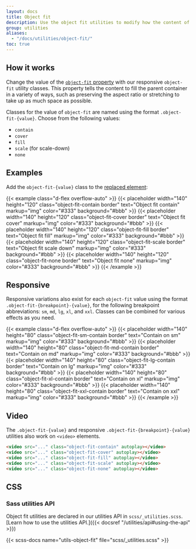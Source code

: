 ```yaml
---
layout: docs
title: Object fit
description: Use the object fit utilities to modify how the content of a [replaced element](https://developer.mozilla.org/en-US/docs/Web/CSS/Replaced_element), such as an `<img>` or `<video>`, should be resized to fit its container.
group: utilities
aliases:
  - "/docs/utilities/object-fit/"
toc: true
---
```


## How it works

Change the value of the [`object-fit` property](https://developer.mozilla.org/en-US/docs/Web/CSS/object-fit) with our responsive `object-fit` utility classes. This property tells the content to fill the parent container in a variety of ways, such as preserving the aspect ratio or stretching to take up as much space as possible.

Classes for the value of `object-fit` are named using the format `.object-fit-{value}`. Choose from the following values:

- `contain`
- `cover`
- `fill`
- `scale` (for scale-down)
- `none`

## Examples

Add the `object-fit-{value}` class to the [replaced element](https://developer.mozilla.org/en-US/docs/Web/CSS/Replaced_element):

{{< example class="d-flex overflow-auto" >}}
{{< placeholder width="140" height="120" class="object-fit-contain border" text="Object fit contain" markup="img" color="#333" background="#bbb" >}}
{{< placeholder width="140" height="120" class="object-fit-cover border" text="Object fit cover" markup="img" color="#333" background="#bbb" >}}
{{< placeholder width="140" height="120" class="object-fit-fill border" text="Object fit fill" markup="img" color="#333" background="#bbb" >}}
{{< placeholder width="140" height="120" class="object-fit-scale border" text="Object fit scale down" markup="img" color="#333" background="#bbb" >}}
{{< placeholder width="140" height="120" class="object-fit-none border" text="Object fit none" markup="img" color="#333" background="#bbb" >}}
{{< /example >}}

## Responsive

Responsive variations also exist for each `object-fit` value using the format `.object-fit-{breakpoint}-{value}`, for the following breakpoint abbreviations: `sm`, `md`, `lg`, `xl`, and `xxl`. Classes can be combined for various effects as you need.

{{< example class="d-flex overflow-auto" >}}
{{< placeholder width="140" height="80" class="object-fit-sm-contain border" text="Contain on sm" markup="img" color="#333" background="#bbb" >}}
{{< placeholder width="140" height="80" class="object-fit-md-contain border" text="Contain on md" markup="img" color="#333" background="#bbb" >}}
{{< placeholder width="140" height="80" class="object-fit-lg-contain border" text="Contain on lg" markup="img" color="#333" background="#bbb" >}}
{{< placeholder width="140" height="80" class="object-fit-xl-contain border" text="Contain on xl" markup="img" color="#333" background="#bbb" >}}
{{< placeholder width="140" height="80" class="object-fit-xxl-contain border" text="Contain on xxl" markup="img" color="#333" background="#bbb" >}}
{{< /example >}}

## Video

The `.object-fit-{value}` and responsive `.object-fit-{breakpoint}-{value}` utilities also work on `<video>` elements.

```html
<video src="..." class="object-fit-contain" autoplay></video>
<video src="..." class="object-fit-cover" autoplay></video>
<video src="..." class="object-fit-fill" autoplay></video>
<video src="..." class="object-fit-scale" autoplay></video>
<video src="..." class="object-fit-none" autoplay></video>
```

## CSS

### Sass utilities API

Object fit utilities are declared in our utilities API in `scss/_utilities.scss`. [Learn how to use the utilities API.]({{< docsref "/utilities/api#using-the-api" >}})

{{< scss-docs name="utils-object-fit" file="scss/_utilities.scss" >}}
